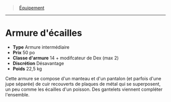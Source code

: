 ﻿---
!EquipmentItem
Type: Armure intermédiaire
Price: 50 po
ArmorClass: 14 + modifcateur de Dex (max 2)
Discretion: Désavantage
Weight: 22,5 kg
Id: equipment_hd.md#armure-décailles
ParentLink: equipment_hd.md#Équipement
Name: Armure d'écailles
ParentName: Équipement
NameLevel: 1
Attributes:
  Name: Armure d'écailles
  Markdown: >+
    # <!--Name-->Armure d'écailles<!--/Name-->


    - **Type** <!--Type-->Armure intermédiaire<!--/Type-->

    - **Prix** <!--Price-->50 po<!--/Price-->

    - **Classe d'armure** <!--ArmorClass-->14 + modifcateur de Dex (max 2)<!--/ArmorClass-->

    - **Discrétion** <!--Discretion-->Désavantage<!--/Discretion-->

    - **Poids** <!--Weight-->22,5 kg<!--/Weight-->


    Cette armure se compose d'un manteau et d'un pantalon (et parfois d'une jupe séparée) de cuir recouverts de plaques de métal qui se superposent, un peu comme les écailles d'un poisson. Des gantelets viennent compléter l'ensemble.

  Type: Armure intermédiaire
  Price: 50 po
  ArmorClass: 14 + modifcateur de Dex (max 2)
  Discretion: Désavantage
  Weight: 22,5 kg
AttributesDictionary: >+
  Name: Armure d'écailles

  Markdown: >+

    # <!--Name-->Armure d'écailles<!--/Name-->





    - **Type** <!--Type-->Armure intermédiaire<!--/Type-->



    - **Prix** <!--Price-->50 po<!--/Price-->



    - **Classe d'armure** <!--ArmorClass-->14 + modifcateur de Dex (max 2)<!--/ArmorClass-->



    - **Discrétion** <!--Discretion-->Désavantage<!--/Discretion-->



    - **Poids** <!--Weight-->22,5 kg<!--/Weight-->





    Cette armure se compose d'un manteau et d'un pantalon (et parfois d'une jupe séparée) de cuir recouverts de plaques de métal qui se superposent, un peu comme les écailles d'un poisson. Des gantelets viennent compléter l'ensemble.



  Type: Armure intermédiaire

  Price: 50 po

  ArmorClass: 14 + modifcateur de Dex (max 2)

  Discretion: Désavantage

  Weight: 22,5 kg

---
> [Équipement](hd_equipment.md)

---

# Armure d'écailles

- **Type** Armure intermédiaire
- **Prix** 50 po
- **Classe d'armure** 14 + modifcateur de Dex (max 2)
- **Discrétion** Désavantage
- **Poids** 22,5 kg

Cette armure se compose d'un manteau et d'un pantalon (et parfois d'une jupe séparée) de cuir recouverts de plaques de métal qui se superposent, un peu comme les écailles d'un poisson. Des gantelets viennent compléter l'ensemble.

